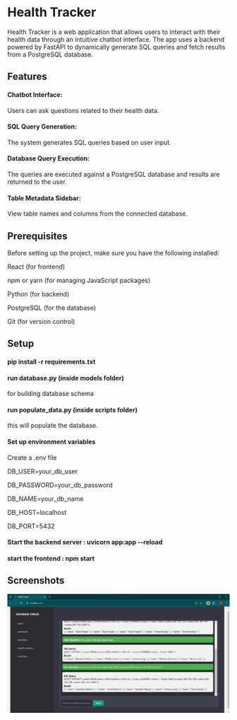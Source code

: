 
# Health Tracker 

Health Tracker is a web application that allows users to interact with their health data through an intuitive chatbot interface. The app uses a backend powered by FastAPI to dynamically generate SQL queries and fetch results from a PostgreSQL database.
## Features

#### Chatbot Interface:
 Users can ask questions related to their health data.
#### SQL Query Generation: 
The system generates SQL queries based on user input.

#### Database Query Execution: 
The queries are executed against a PostgreSQL database and results are returned to the user.

#### Table Metadata Sidebar: 
View table names and columns from the connected database.
## Prerequisites
Before setting up the project, make sure you have the following installed:

React (for frontend)

npm or yarn (for managing JavaScript packages)

Python (for backend)

PostgreSQL (for the database)

Git (for version control)
## Setup

#### pip install -r requirements.txt
#### run database.py (inside models folder)  
for building database schema
#### run populate_data.py (inside scripts folder) 
this will populate the database.
#### Set up environment variables 
Create a .env file 

DB_USER=your_db_user

DB_PASSWORD=your_db_password 

DB_NAME=your_db_name

DB_HOST=localhost

DB_PORT=5432

#### Start the backend server : uvicorn app:app --reload
#### start the frontend : npm start
## Screenshots
![alt text](image-2.png)